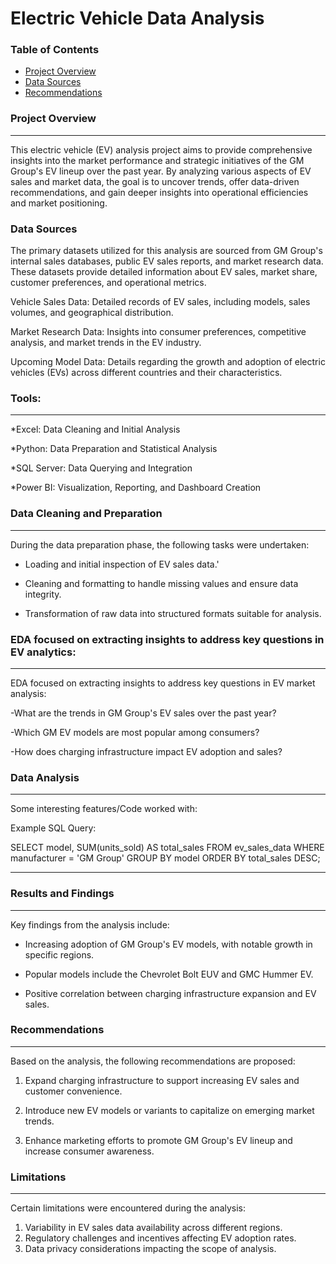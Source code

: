 # Electric Vehicle Data Analysis

### Table of Contents
- [Project Overview](#project-overview)
- [Data Sources](#data-sources)
- [Recommendations](#recommendations)


### Project Overview
***
This electric vehicle (EV) analysis project aims to provide comprehensive insights into the market performance and strategic initiatives of the GM Group's EV lineup over the past year. By analyzing various aspects of EV sales and market data, the goal is to uncover trends, offer data-driven recommendations, and gain deeper insights into operational efficiencies and market positioning.

### Data Sources
The primary datasets utilized for this analysis are sourced from GM Group's internal sales databases, public EV sales reports, and market research data. These datasets provide detailed information about EV sales, market share, customer preferences, and operational metrics.

Vehicle Sales Data: Detailed records of EV sales, including models, sales volumes, and geographical distribution.

Market Research Data: Insights into consumer preferences, competitive analysis, and market trends in the EV industry.

Upcoming Model Data: Details regarding the growth and adoption of electric vehicles (EVs) across different countries and their characteristics.

### Tools:
***
*Excel: Data Cleaning and Initial Analysis

*Python: Data Preparation and Statistical Analysis

*SQL Server: Data Querying and Integration

*Power BI: Visualization, Reporting, and Dashboard Creation


### Data Cleaning and Preparation
***

During the data preparation phase, the following tasks were undertaken:

- Loading and initial inspection of EV sales data.'

- Cleaning and formatting to handle missing values and ensure data integrity.

- Transformation of raw data into structured formats suitable for analysis.

### EDA focused on extracting insights to address key questions in EV analytics:
***

EDA focused on extracting insights to address key questions in EV market analysis:

-What are the trends in GM Group's EV sales over the past year?

-Which GM EV models are most popular among consumers?

-How does charging infrastructure impact EV adoption and sales?

### Data Analysis
***

Some interesting features/Code worked with: 

Example SQL Query:

SELECT model, SUM(units_sold) AS total_sales FROM ev_sales_data WHERE manufacturer = 'GM Group' GROUP BY model ORDER BY total_sales DESC;

***

### Results and Findings
***

Key findings from the analysis include:

- Increasing adoption of GM Group's EV models, with notable growth in specific regions.

- Popular models include the Chevrolet Bolt EUV and GMC Hummer EV.

- Positive correlation between charging infrastructure expansion and EV sales.

### Recommendations
***

Based on the analysis, the following recommendations are proposed:

1. Expand charging infrastructure to support increasing EV sales and customer convenience.

2. Introduce new EV models or variants to capitalize on emerging market trends.

3. Enhance marketing efforts to promote GM Group's EV lineup and increase consumer awareness.

### Limitations
***

Certain limitations were encountered during the analysis:

1. Variability in EV sales data availability across different regions.
2. Regulatory challenges and incentives affecting EV adoption rates.
3. Data privacy considerations impacting the scope of analysis.



